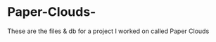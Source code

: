 Paper-Clouds-
=============

These are the files &amp; db for a project I worked on called Paper Clouds 